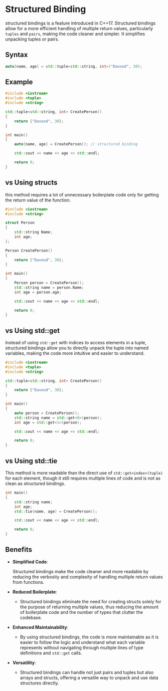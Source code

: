 # Structured Binding

structured bindings is a feature introduced in C++17. Structured bindings allow for a more efficient handling of multiple return values, particularly `tuples` and `pairs`, making the code cleaner and simpler. It simplifies unpacking tuples or pairs.

## Syntax
```cpp
auto[name, age] = std::tuple<std::string, int>("Davood", 30);
```

## Example
```cpp
#include <iostream>
#include <tuple>
#include <string>

std::tuple<std::string, int> CreatePerson()
{
    return {"Davood", 30};
}

int main()
{
    auto[name, age] = CreatePerson(); // structured binding

    std::cout << name << age << std::endl;

    return 0;
}


```

## vs Using structs
this method requires a lot of unnecessary boilerplate code only for getting the return value of the function.
```cpp
#include <iostream>
#include <string>

struct Person
{
    std::string Name;
    int age;
};

Person CreatePerson()
{
    return {"Davood", 30};
}

int main()
{
    Person person = CreatePerson();
    std::string name = person.Name;
    int age = person.age;

    std::cout << name << age << std::endl;

    return 0;
}

```

## vs Using std::get
Instead of using `std::get` with indices to access elements in a tuple, structured bindings allow you to directly unpack the tuple into named variables, making the code more intuitive and easier to understand.

```cpp
#include <iostream>
#include <tuple>
#include <string>

std::tuple<std::string, int> CreatePerson()
{
    return {"Davood", 30};
}

int main()
{
    auto person = CreatePerson();
    std::string name = std::get<0>(person);
    int age = std::get<1>(person);

    std::cout << name << age << std::endl;

    return 0;
}
```

## vs Using std::tie
This method is more readable than the direct use of `std::get<index>(tuple)` for each element, though it still requires multiple lines of code and is not as clean as structured bindings.

```cpp
int main()
{
    std::string name;
    int age;
    std::tie(name, age) = CreatePerson();

    std::cout << name << age << std::endl;

    return 0;
}
```

## Benefits

- **Simplified Code**:
  
  Structured bindings make the code cleaner and more readable by reducing the verbosity and complexity of handling multiple return values from functions.

- **Reduced Boilerplate**:
   - Structured bindings eliminate the need for creating structs solely for the purpose of returning multiple values, thus reducing the amount of boilerplate code and the number of types that clutter the codebase.

- **Enhanced Maintainability**:
   - By using structured bindings, the code is more maintainable as it is easier to follow the logic and understand what each variable represents without navigating through multiple lines of type definitions and `std::get` calls.

- **Versatility**:
   - Structured bindings can handle not just pairs and tuples but also arrays and structs, offering a versatile way to unpack and use data structures directly.